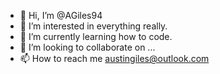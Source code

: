 - 👋 Hi, I’m @AGiles94
- 👀 I’m interested in everything really.
- 🌱 I’m currently learning how to code. 
- 💞️ I’m looking to collaborate on ...
- 📫 How to reach me austingiles@outlook.com

<!---
AGiles94/AGiles94 is a ✨ special ✨ repository because its `README.md` (this file) appears on your GitHub profile.
You can click the Preview link to take a look at your changes.
--->

